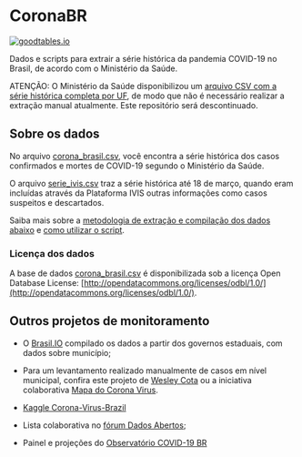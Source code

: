 # CoronaBR
[![goodtables.io](https://goodtables.io/badge/github/belisards/coronabr.svg)](https://goodtables.io/github/belisards/coronabr)

Dados e scripts para extrair a série histórica da pandemia COVID-19 no Brasil, de acordo com o Ministério da Saúde.

ATENÇÃO: O Ministério da Saúde disponibilizou um [arquivo CSV com a série histórica completa por UF](https://covid.saude.gov.br/assets/files/BRnCov19_30032020.csv), de modo que não é necessário realizar a extração manual atualmente. Este repositório será descontinuado.

## Sobre os dados

No arquivo [corona_brasil.csv](https://github.com/belisards/coronabr/blob/master/dados/corona_brasil.csv), você encontra a série histórica dos casos confirmados e mortes de COVID-19 segundo o Ministério da Saúde. 

O arquivo [serie_ivis.csv](https://github.com/belisards/coronabr/tree/master/dados/serie_ivis.csv) traz a série histórica até 18 de março, quando eram incluídas através da Plataforma IVIS outras informações como casos suspeitos e descartados.

Saiba mais sobre a [metodologia de extração e compilação dos dados abaixo](https://github.com/belisards/coronabr/tree/master/dados) e [como utilizar o script](https://github.com/belisards/coronabr/tree/master/scripts). 

### Licença dos dados
A base de dados [corona_brasil.csv](https://github.com/belisards/coronabr/blob/master/dados/corona_brasil.csv) é disponibilizada sob a licença Open Database License: [http://opendatacommons.org/licenses/odbl/1.0/](http://opendatacommons.org/licenses/odbl/1.0/). 


## Outros projetos de monitoramento

* O [Brasil.IO](https://brasil.io/dataset/covid19/boletim) compilado os dados a partir dos governos estaduais, com dados sobre município;

* Para um levantamento realizado manualmente de casos em nível municipal, confira este projeto de [Wesley Cota](https://labs.wesleycota.com/sarscov2/br/) ou a iniciativa colaborativa [Mapa do Corona Virus](mapadocoronavirus.com).

* [Kaggle Corona-Virus-Brazil](https://www.kaggle.com/unanimad/corona-virus-brazil)

* Lista colaborativa no [fórum Dados Abertos](https://dadosabertos.social/t/dados-sobre-a-pandemia-do-novo-coronavirus/267);

* Painel e projeções do [Observatório COVID-19 BR](https://covid19br.github.io/)
